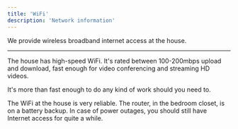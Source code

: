 ```yaml
---
title: 'WiFi'
description: 'Network information'
---
```


We provide wireless broadband internet access at the house.

---

The house has high-speed WiFi. It's rated between 100-200mbps upload and download, fast enough for video conferencing and streaming HD videos.

It's more than fast enough to do any kind of work should you need to.

The WiFi at the house is very reliable. The router, in the bedroom closet, is on a battery backup. In case of power outages, you should still have Internet access for quite a while.
